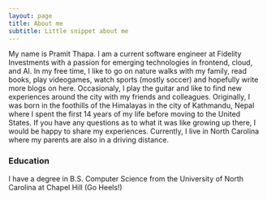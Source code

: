 ```yaml
---
layout: page
title: About me
subtitle: Little snippet about me 
---
```


My name is Pramit Thapa. I am a current software engineer at Fidelity Investments with a passion for emerging technologies in frontend, cloud, and AI. In my free time, I like to go on nature walks with my family, read books, play videogames, watch sports (mostly soccer) and hopefully write more blogs on here. Occasionaly, I play the guitar and like to find new experiences around the city with my friends and colleagues. 
Originally, I was born in the foothills of the Himalayas in the city of Kathmandu, Nepal where I spent the first 14 years of my life before moving to the United States. If you have any questions as to what it was like growing up there, I would be happy to share my experiences. Currently, I live in North Carolina where my parents are also in a driving distance.

### Education
I have a degree in B.S. Computer Science from the University of North Carolina at Chapel Hill (Go Heels!)
